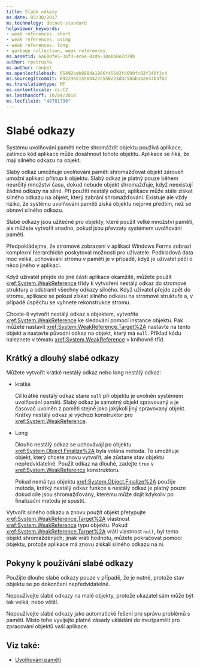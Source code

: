 ```yaml
---
title: Slabé odkazy
ms.date: 03/30/2017
ms.technology: dotnet-standard
helpviewer_keywords:
- weak references, short
- weak references, using
- weak references, long
- garbage collection, weak references
ms.assetid: 6a600fe5-3af3-4c64-82da-10a0a8e2d79b
author: rpetrusha
ms.author: ronpet
ms.openlocfilehash: 65492beb888da1986f456d3fd000fc02f340f3c4
ms.sourcegitcommit: 69229651598b427c550223d3c58aba82e47b3f82
ms.translationtype: MT
ms.contentlocale: cs-CZ
ms.lasthandoff: 10/04/2018
ms.locfileid: "48781738"
---
```

# <a name="weak-references"></a>Slabé odkazy
Systému uvolňování paměti nelze shromáždit objektu používá aplikace, zatímco kód aplikace může dosáhnout tohoto objektu. Aplikace se říká, že mají silného odkazu na objekt.  
  
 Slabý odkaz umožňuje uvolňování paměti shromažďovat objekt zároveň umožní aplikaci přístup k objektu. Slabý odkaz je platný pouze během neurčitý množství času, dokud nebude objekt shromažďuje, když neexistují žádné odkazy na silné. Při použití nestálý odkaz, aplikace může stále získat silného odkazu na objekt, který zabrání shromažďování. Existuje ale vždy riziko, že systému uvolňování paměti získá objektu nejprve předtím, než se obnoví silného odkazu.  
  
 Slabé odkazy jsou užitečné pro objekty, které použít velké množství paměti, ale můžete vytvořit snadno, pokud jsou převzaty systémem uvolňování paměti.  
  
 Předpokládejme, že stromové zobrazení v aplikaci Windows Forms zobrazí komplexní hierarchické poskytoval možnosti pro uživatele. Podkladová data moc velká, uchovávání stromu v paměti je v případě, když je uživatel péči o něco jiného v aplikaci.  
  
 Když uživatel přejde do jiné části aplikace okamžitě, můžete použít <xref:System.WeakReference> třídy k vytvoření nestálý odkaz do stromové struktury a odstranit všechny odkazy silného. Když uživatel přejde zpět do stromu, aplikace se pokusí získat silného odkazu na stromové struktuře a, v případě úspěchu se vyhnete rekonstrukce stromu.  
  
 Chcete-li vytvořit nestálý odkaz s objektem, vytvoříte <xref:System.WeakReference> ke sledování pomocí instance objektu. Pak můžete nastavit <xref:System.WeakReference.Target%2A> nastavte na tento objekt a nastavte původní odkaz na objekt, který má `null`. Příklad kódu naleznete v tématu <xref:System.WeakReference> v knihovně tříd.  
  
## <a name="short-and-long-weak-references"></a>Krátký a dlouhý slabé odkazy  
 Můžete vytvořit krátké nestálý odkaz nebo long nestálý odkaz:  
  
-   krátké  
  
     Cíl krátké nestálý odkaz stane `null` při objektu je uvolněn systémem uvolňování paměti. Slabý odkaz je samotný objekt spravovaný a je časovač uvolněn z paměti stejně jako jakýkoli jiný spravovaný objekt.  Krátký nestálý odkaz je výchozí konstruktor pro <xref:System.WeakReference>.  
  
-   Long  
  
     Dlouho nestálý odkaz se uchovávají po objektu <xref:System.Object.Finalize%2A> byla volána metoda. To umožňuje objekt, který chcete znovu vytvořit, ale zůstane stav objektu nepředvídatelné. Použít odkaz na dlouhé, zadejte `true` v <xref:System.WeakReference> konstruktoru.  
  
     Pokud nemá typ objektu <xref:System.Object.Finalize%2A> použije metoda, krátký nestálý odkaz funkce a nestálý odkaz je platný pouze dokud cíle jsou shromažďovány, kterému může dojít kdykoliv po finalizační metodu je spustit.  
  
 Vytvořit silného odkazu a znovu použít objekt přetypujte <xref:System.WeakReference.Target%2A> vlastnost <xref:System.WeakReference> typu objektu. Pokud <xref:System.WeakReference.Target%2A> vrátí vlastnost `null`, byl tento objekt shromážděných; jinak vrátí hodnotu, můžete pokračovat pomocí objektu, protože aplikace má znovu získali silného odkazu na ni.  
  
## <a name="guidelines-for-using-weak-references"></a>Pokyny k používání slabé odkazy  
 Použijte dlouho slabé odkazy pouze v případě, že je nutné, protože stav objektu se po dokončení nepředvídatelné.  
  
 Nepoužívejte slabé odkazy na malé objekty, protože ukazatel sám může být tak velká, nebo větší.  
  
 Nepoužívejte slabé odkazy jako automatické řešení pro správu problémů s pamětí. Místo toho vyvíjejte platné zásady ukládání do mezipaměti pro zpracování objektů vaší aplikace.  
  
## <a name="see-also"></a>Viz také:

- [Uvolňování paměti](../../../docs/standard/garbage-collection/index.md)
